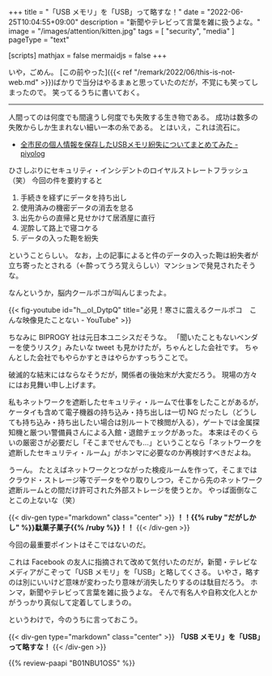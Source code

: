 +++
title = "「USB メモリ」を「USB」って略すな！"
date =  "2022-06-25T10:04:55+09:00"
description = "新聞やテレビって言葉を雑に扱うよな。"
image = "/images/attention/kitten.jpg"
tags = [ "security", "media" ]
pageType = "text"

[scripts]
  mathjax = false
  mermaidjs = false
+++

いや，ごめん。
[この前やった]({{< ref "/remark/2022/06/this-is-not-web.md" >}})ばかりで当分はやるまぁと思っていたのだが，不覚にも笑ってしまったので。
笑ってるうちに書いておく。

----

人間ってのは何度でも間違うし何度でも失敗する生き物である。
成功は数多の失敗からしか生まれない細い一本の糸である。
とはいえ，これは流石に。

- [全市民の個人情報を保存したUSBメモリ紛失についてまとめてみた - piyolog](https://piyolog.hatenadiary.jp/entry/2022/06/24/005044)

ひさしぶりにセキュリティ・インシデントのロイヤルストレートフラッシュ（笑） 今回の件を要約すると

1. 手続きを経ずにデータを持ち出し
2. 使用済みの機密データの消去を怠る
3. 出先からの直帰と見せかけて居酒屋に直行
4. 泥酔して路上で寝コケる
5. データの入った鞄を紛失

ということらしい。
なお，上の記事によると件のデータの入った鞄は紛失者が立ち寄ったとされる（←酔ってうろ覚えらしい）マンションで発見されたそうな。

なんというか，脳内クールポコが叫んじまったよ。

{{< fig-youtube id="h__oI_DytpQ" title="必見！寒さに震えるクールポコ　こんな映像見たことない - YouTube" >}}

ちなみに BIPROGY 社は元日本ユニシスだそうな。
「聞いたこともないベンダーを使うリスク」みたいな tweet も見かけたが，ちゃんとした会社です。
ちゃんとした会社でもやらかすときはやらかすっちうことで。

破滅的な結末にはならなそうだが，関係者の後始末が大変だろう。
現場の方々にはお見舞い申し上げます。

私もネットワークを遮断したセキュリティ・ルームで仕事をしたことがあるが，ケータイも含めて電子機器の持ち込み・持ち出しは一切 NG だったし（どうしても持ち込み・持ち出したい場合は別ルートで検閲が入る），ゲートでは金属探知機と厳つい警備員さんによる入館・退館チェックがあった。
本来はそのくらいの厳密さが必要だし「そこまでせんでも...」ということなら「ネットワークを遮断したセキュリティ・ルーム」がホンマに必要なのか再検討すべきだよね。

うーん。
たとえばネットワークとつながった検疫ルームを作って，そこまではクラウド・ストレージ等でデータをやり取りしつつ，そこから先のネットワーク遮断ルームとの間だけ許可された外部ストレージを使うとか。
やっぱ面倒なことこの上ないな（笑）

{{< div-gen type="markdown" class="center" >}}
**！！{{% ruby "だがしかし" %}}駄菓子菓子{{% /ruby %}}！！**
{{< /div-gen >}}

今回の最重要ポイントはそこではないのだ。

これは Facebook の友人に指摘されて改めて気付いたのだが，新聞・テレビなメディアがこぞって「USB メモリ」を「USB」と略してくさる。
いやさ，略すのは別にいいけど意味が変わったり意味が消失したりするのは駄目だろう。
ホンマ，新聞やテレビって言葉を雑に扱うよな。
そんで有名人や自称文化人とかがうっかり真似して定着してしまうの。

というわけで，今のうちに言っておこう。

{{< div-gen type="markdown" class="center" >}}
**「USB メモリ」を「USB」って略すな！**
{{< /div-gen >}}

{{% review-paapi "B01NBU1OS5" %}} <!-- シリコンパワー USBメモリ 32GB USB3.1 -->
